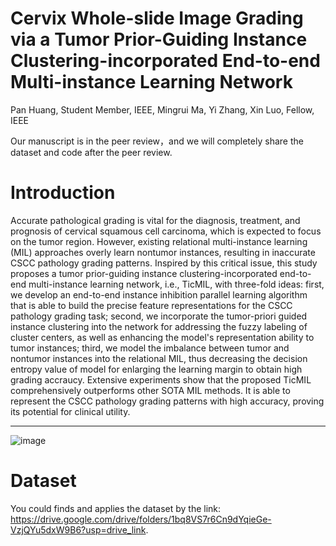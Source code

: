 # Cervix Whole-slide Image Grading via a Tumor Prior-Guiding Instance Clustering-incorporated End-to-end Multi-instance Learning Network 
Pan Huang, Student Member, IEEE, Mingrui Ma, Yi Zhang, Xin Luo, Fellow, IEEE

Our manuscript is in the peer review，and we will completely share the dataset and code after the peer review.

# Introduction
Accurate pathological grading is vital for the diagnosis, treatment, and prognosis of cervical squamous cell carcinoma, which is expected to focus on the tumor region. However, existing relational multi-instance learning (MIL) approaches overly learn nontumor instances, resulting in inaccurate CSCC pathology grading patterns. Inspired by this critical issue, this study proposes a tumor prior-guiding instance clustering-incorporated end-to-end multi-instance learning network, i.e., TicMIL, with three-fold ideas: first, we develop an end-to-end instance inhibition parallel learning algorithm that is able to build the precise feature representations for the CSCC pathology grading task; second, we incorporate the tumor-priori guided instance clustering into the network for addressing the fuzzy labeling of cluster centers, as well as enhancing the model's representation ability to tumor instances; third, we model the imbalance between tumor and nontumor instances into the relational MIL, thus decreasing the decision entropy value of model for enlarging the learning margin to obtain high grading accraucy. Extensive experiments show that the proposed TicMIL comprehensively outperforms other SOTA MIL methods. It is able to represent the CSCC pathology grading patterns with high accuracy, proving its potential for clinical utility.  

---
![image](https://github.com/Baron-Huang/TicMIL/blob/main/Image/Main_Frame_for_TicMIL.png)


# Dataset
You could finds and applies the dataset by the link: https://drive.google.com/drive/folders/1bq8VS7r6Cn9dYqieGe-VzjQYu5dxW9B6?usp=drive_link.
